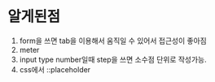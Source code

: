 # 알게된점
1. form을 쓰면 tab을 이용해서 움직일 수 있어서 접근성이 좋아짐
2. meter
3. input type number일때 step을 쓰면 소수점 단위로 작성가능.
4. css에서 ::placeholder
